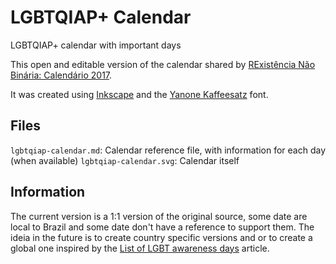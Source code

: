 # LGBTQIAP+ Calendar
LGBTQIAP+ calendar with important days

This open and editable version of the calendar shared by [RExistência Não Binária: Calendário 2017](https://www.facebook.com/RexistenciaNaoBinaria/photos/a.487253414998873.1073741890.375864172804465/487258664998348/).

It was created using [Inkscape](https://inkscape.org/) and the [Yanone Kaffeesatz](https://fonts.google.com/specimen/Yanone+Kaffeesatz) font.

## Files

```lgbtqiap-calendar.md```: Calendar reference file, with information for each day (when available)
```lgbtqiap-calendar.svg```: Calendar itself

## Information

The current version is a 1:1 version of the original source, some date are local to Brazil and some date don't have a reference to support them. The ideia in the future is to create country specific versions and or to create a global one inspired by the [List of LGBT awareness days](https://en.wikipedia.org/wiki/List_of_LGBT_awareness_days) article.

